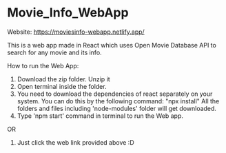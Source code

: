 # Movie_Info_WebApp

Website: https://moviesinfo-webapp.netlify.app/

This is a web app made in React which uses Open Movie Database API to search for any movie and its info.

How to run the Web App:

1. Download the zip folder. Unzip it
2. Open terminal inside the folder.
3. You need to download the dependencies of react separately on your system. You can do this by the following command: "npx install"
All the folders and files including 'node-modules' folder will get downloaded.
4. Type 'npm start' command in terminal to run the Web app.

OR

1. Just click the web link provided above :D
